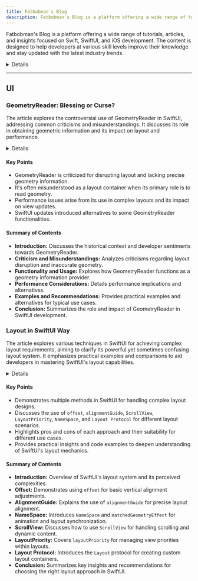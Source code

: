 ```yaml
---
title: Fatbobman's Blog
description: Fatbobman's Blog is a platform offering a wide range of tutorials, articles, and insights focused on Swift, SwiftUI, and iOS development. The content is designed to help developers at various skill levels improve their knowledge and stay updated with the latest industry trends.
---
```


Fatbobman's Blog is a platform offering a wide range of tutorials, articles, and insights focused on Swift, SwiftUI, and iOS development. The content is designed to help developers at various skill levels improve their knowledge and stay updated with the latest industry trends.

<details>
**URL:** https://fatbobman.com/en/

**Authors:** `Fatbobman`

**Complexity Levels:**
   - **Beginner:** 25%
   - **Intermediate:** 45%
   - **Advanced:** 30%

**Frequency of Posting:** Weekly

**Types of Content:**
   - **Tutorials:** 50% (Step-by-step guides and practical examples)
   - **Articles:** 40% (In-depth articles and best practices)
   - **News:** 10% (Updates on Swift and iOS development)

**Additional Features:**
   - **Newsletter:** Available for regular updates and news.
   - **Collections:** Curated collections of articles on specific topics.
   - **Discord Community:** A place for discussion and support.
</details>

<LinkCard title="Visit Fatbobman's Blog" href="https://fatbobman.com/en/" />

---

## UI
### GeometryReader: Blessing or Curse?

The article explores the controversial use of GeometryReader in SwiftUI, addressing common criticisms and misunderstandings. It discusses its role in obtaining geometric information and its impact on layout and performance.

<details>

**URL:** https://fatbobman.com/en/posts/geometryreader-blessing-or-curse/  
**Published:** Nov 9, 2023  
**Last Updated:** Jun 18, 2024  
**Authors:** `Fatbobman`  
**Tags:**
`SwiftUI`, `GeometryReader`, `Layout`, `Swift`

</details>

#### Key Points

- GeometryReader is criticized for disrupting layout and lacking precise geometry information.
- It's often misunderstood as a layout container when its primary role is to read geometry.
- Performance issues arise from its use in complex layouts and its impact on view updates.
- SwiftUI updates introduced alternatives to some GeometryReader functionalities.

#### Summary of Contents

- **Introduction:** Discusses the historical context and developer sentiments towards GeometryReader.
- **Criticism and Misunderstandings:** Analyzes criticisms regarding layout disruption and inaccurate geometry.
- **Functionality and Usage:** Explores how GeometryReader functions as a geometry information provider.
- **Performance Considerations:** Details performance implications and alternatives.
- **Examples and Recommendations:** Provides practical examples and alternatives for typical use cases.
- **Conclusion:** Summarizes the role and impact of GeometryReader in SwiftUI development.

<LinkCard title="Read Full Article" href="https://fatbobman.com/en/posts/geometryreader-blessing-or-curse/" />


### Layout in SwiftUI Way
The article explores various techniques in SwiftUI for achieving complex layout requirements, aiming to clarify its powerful yet sometimes confusing layout system. It emphasizes practical examples and comparisons to aid developers in mastering SwiftUI's layout capabilities.

<details>

**URL:** https://fatbobman.com/en/posts/layout-in-swiftui-way/  
**Published:** Mar 1, 2023  
**Last Updated:** Not specified  
**Authors:** `Fatbobman`  
**Tags:**
`SwiftUI`, `iOS Development`, `Layout Design`

</details>

#### Key Points

- Demonstrates multiple methods in SwiftUI for handling complex layout designs.
- Discusses the use of `offset`, `alignmentGuide`, `ScrollView`, `LayoutPriority`, `NameSpace`, and `Layout Protocol` for different layout scenarios.
- Highlights pros and cons of each approach and their suitability for different use cases.
- Provides practical insights and code examples to deepen understanding of SwiftUI's layout mechanics.

#### Summary of Contents

- **Introduction:** Overview of SwiftUI's layout system and its perceived complexities.
- **Offset:** Demonstrates using `offset` for basic vertical alignment adjustments.
- **AlignmentGuide:** Explains the use of `alignmentGuide` for precise layout alignment.
- **NameSpace:** Introduces `NameSpace` and `matchedGeometryEffect` for animation and layout synchronization.
- **ScrollView:** Discusses how to use `ScrollView` for handling scrolling and dynamic content.
- **LayoutPriority:** Covers `layoutPriority` for managing view priorities within layouts.
- **Layout Protocol:** Introduces the `Layout` protocol for creating custom layout containers.
- **Conclusion:** Summarizes key insights and recommendations for choosing the right layout approach in SwiftUI.

<LinkCard title="Read Full Article" href="https://fatbobman.com/en/posts/layout-in-swiftui-way/" />
